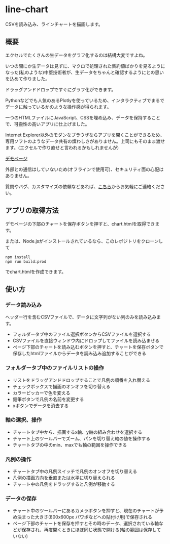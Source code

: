 # line-chart

CSVを読み込み、ラインチャートを描画します。

## 概要

エクセルでたくさんの生データをグラフ化するのは結構大変ですよね。

いつの間にか生データは見ずに、マクロで処理された集約値ばかりを見るようになった(私のような)中堅技術者が、生データをちゃんと確認するようにとの思いを込めて作りました。

ドラッグアンドドロップですぐにグラフ化ができます。

Pythonなどでも人気のあるPlotlyを使っているため、インタラクティブでまるでデータに触っているかのような操作感が得られます。

一つのHTMLファイルにJavaScript、CSSを埋め込み、データを保持することで、可搬性の高いアプリに仕上げました。

Internet Explorer以外のモダンなブラウザならアプリを開くことができるため、専用ソフトのようなデータ共有の煩わしさがありません。上司にもそのまま渡せます。(エクセルで作り直せと言われるかもしれませんが)

[デモページ](http://tkhome.top/line/)

外部との通信はしていないため(オフラインで使用可)、セキュリティ面の心配はありません。

質問やバグ、カスタマイズの依頼などあれば、[こちら](https://docs.google.com/forms/d/e/1FAIpQLSfdhe5fPcYHjvfl1iz8y-G7ZS7P32vCShWe_7Aa3kwKlAGXOw/viewform?usp=sf_link)からお気軽にご連絡ください。

## アプリの取得方法

デモページの下部のチャートを保存ボタンを押すと、chart.htmlを取得できます。

または、Node.jsがインストールされているなら、このレポジトリをクローンして

```
npm install
npm run build:prod
```

でchart.htmlを作成できます。

## 使い方

### データ読み込み

ヘッダー行を含むCSVファイルで、データに文字列がない列のみを読み込みます。

* フォルダータブ中のファイル選択ボタンからCSVファイルを選択する
* CSVファイルを直接ウィンドウ内にドロップしてファイルを読み込ませる
* ページ下部のチャートを読み込むボタンを押すと、チャートを保存ボタンで保存したhtmlファイルからデータを読み込み追加することができる

### フォルダータブ中のファイルリストの操作

* リストをドラッグアンドドロップすることで凡例の順番を入れ替える
* チェックボックスで描画のオンオフを切り替える
* カラーピッカーで色を変える
* 鉛筆ボタンで凡例の名前を変更する
* xボタンでデータを消去する

### 軸の選択、操作

* チャートタブ中から、描画するx軸、y軸の組み合わせを選択する
* チャート上のツールバーでズーム、パンを切り替え軸の値を操作する
* チャートタブの中のmin、maxでも軸の範囲を操作できる

### 凡例の操作

* チャートタブ中の凡例スイッチで凡例のオンオフを切り替える
* 凡例の描画方向を垂直または水平に切り替えられる
* チャート中の凡例をドラッグすると凡例が移動する

### データの保存

* チャート中のツールバーにあるカメラボタンを押すと、現在のチャートが予め決まった大きさ(800x600px パワポなどへの貼付け用)で保存される
* ページ下部のチャートを保存を押すとその時のデータ、選択されている軸などが保存され、再度開くときにほぼ同じ状態で開ける(軸の範囲は保存していない)

